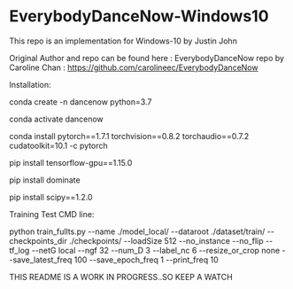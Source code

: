# EverybodyDanceNow-Windows10

This repo is an implementation for Windows-10 by Justin John

Original Author and repo can be found here :
EverybodyDanceNow repo by Caroline Chan : https://github.com/carolineec/EverybodyDanceNow




Installation:


conda create -n dancenow python=3.7

conda activate dancenow


conda install pytorch==1.7.1 torchvision==0.8.2 torchaudio==0.7.2 cudatoolkit=10.1 -c pytorch

pip install tensorflow-gpu==1.15.0 

pip install dominate

pip install scipy==1.2.0


Training Test CMD line:

python train_fullts.py --name ./model_local/ --dataroot ./dataset/train/  --checkpoints_dir ./checkpoints/ --loadSize 512 --no_instance --no_flip --tf_log --netG local --ngf 32 --num_D 3 --label_nc 6 --resize_or_crop none --save_latest_freq 100 --save_epoch_freq 1 --print_freq 10   

THIS README IS A WORK IN PROGRESS..SO KEEP A WATCH 
